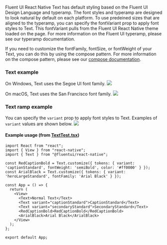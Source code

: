 Fluent UI React Native Text has default styling based on the Fluent UI Design Language and typeramp. The font styles and typeramp are designed to look natural by default on each platform. To use predeined sizes that are aligned to the typeramp, you can specify the fontVariant prop to apply font styles to Text. This fontVariant pulls from the Fluent UI React Native theme loaded on the page. For more information on the Fluent UI typeramp, please see our typeramp documentation.

If you need to customize the fontFamily, fontSize, or fontWeight of your Text, you can do this by using the compose pattern. For more information on the compose pattern, please see our [compose documentation](https://github.com/microsoft/fluentui-react-native/blob/master/packages/framework/foundation-compose/README.md).

### Text example

On Windows, Text uses the Segoe UI font family.
<img src="https://static2.sharepointonline.com/files/fabric-cdn-prod_20200511.001/fabric-website/images/controls/cross/Text/Text_quickbrownfox_windows.PNG"/>

On macOS, Text uses the San Francisco font family.
<img src="https://static2.sharepointonline.com/files/fabric-cdn-prod_20200511.001/fabric-website/images/controls/cross/Text/Text_quickbrownfox_macos.PNG"/>

### Text ramp example

You can specify the `variant` prop to apply font styles to Text. Examples of `variant` values are shown below.
<img src="https://static2.sharepointonline.com/files/fabric-cdn-prod_20200511.001/fabric-website/images/controls/cross/Text/FURN_windows_text_ramp.PNG"/>

#### Example usage (from [TextTest.tsx](https://github.com/microsoft/fluentui-react-native/tree/master/apps/fluent-tester/src/RNTester/TestComponents/Text))

```
import React from "react";
import { View } from "react-native";
import { Text } from "@fluentui/react-native";

const RedCaptionBold = Text.customize({ tokens: { variant: 'captionStandard', fontWeight: 'semiBold', color: '#ff0000' } });
const ArialBlack = Text.customize({ tokens: { variant: 'heroLargeStandard', fontFamily: 'Arial Black' } });

const App = () => {
  return (
    <View>
      <Text>Normal Text</Text>
      <Text variant="captionStandard">CaptionStandard</Text>
      <Text variant="secondaryStandard">SecondaryStandard</Text>
      <RedCaptionBold>RedCaptionBold</RedCaptionBold>
      <ArialBlack>Arial Black</ArialBlack>
    </View>
  );
};

export default App;

```
